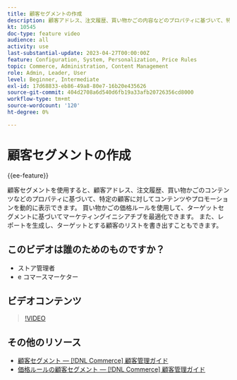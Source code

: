 ```yaml
---
title: 顧客セグメントの作成
description: 顧客アドレス、注文履歴、買い物かごの内容などのプロパティに基づいて、特定の顧客に対してコンテンツやプロモーションを動的に表示する方法を説明します。
kt: 10545
doc-type: feature video
audience: all
activity: use
last-substantial-update: 2023-04-27T00:00:00Z
feature: Configuration, System, Personalization, Price Rules
topic: Commerce, Administration, Content Management
role: Admin, Leader, User
level: Beginner, Intermediate
exl-id: 17d68833-eb86-49a8-80e7-16b20e435626
source-git-commit: 404d2708a6d540d6fb19a33afb20726356cd8000
workflow-type: tm+mt
source-wordcount: '120'
ht-degree: 0%

---
```


# 顧客セグメントの作成

{{ee-feature}}

顧客セグメントを使用すると、顧客アドレス、注文履歴、買い物かごのコンテンツなどのプロパティに基づいて、特定の顧客に対してコンテンツやプロモーションを動的に表示できます。 買い物かごの価格ルールを使用して、ターゲットセグメントに基づいてマーケティングイニシアチブを最適化できます。 また、レポートを生成し、ターゲットとする顧客のリストを書き出すこともできます。

## このビデオは誰のためのものですか？

- ストア管理者
- e コマースマーケター

## ビデオコンテンツ

>[!VIDEO](https://video.tv.adobe.com/v/343659?quality=12&learn=on)

## その他のリソース

- [顧客セグメント — [!DNL Commerce] 顧客管理ガイド](https://experienceleague.adobe.com/docs/commerce-admin/customers/customers-menu/customer-segments.html)
- [価格ルールの顧客セグメント — [!DNL Commerce] 顧客管理ガイド](https://experienceleague.adobe.com/docs/commerce-admin/customers/segments/customer-segment-price-rule.html)
